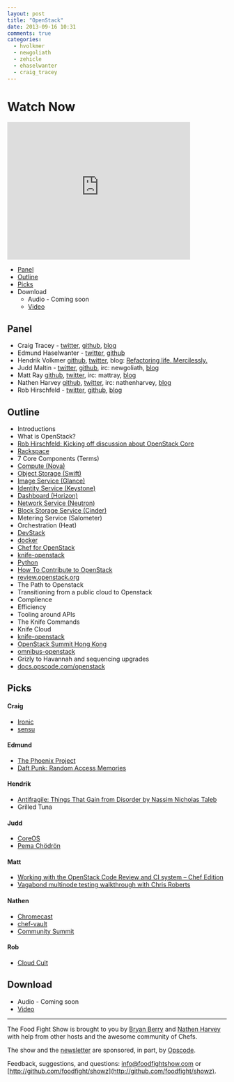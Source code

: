 ```yaml
---
layout: post
title: "OpenStack"
date: 2013-09-16 10:31
comments: true
categories: 
  - hvolkmer
  - newgoliath
  - zehicle
  - ehaselwanter
  - craig_tracey
---
```


# Watch Now

<iframe width="420" height="315" src="http://www.youtube.com/embed/dzbBxezbXko" frameborder="0" allowfullscreen></iframe>

* [Panel](http://foodfightshow.org/2013/09/openstack.html#panel)
* [Outline](http://foodfightshow.org/2013/09/openstack.html#outline)
* [Picks](http://foodfightshow.org/2013/09/openstack.html#picks)
* Download
  * Audio - Coming soon
  * [Video](http://youtu.be/dzbBxezbXko)

Panel<a name="panel"></a>
-------------
* Craig Tracey - [twitter](https://twitter.com/craig_tracey), [github](https://github.com/craigtracey), [blog](http://www.scalehorizontally.com/)
* Edmund Haselwanter - [twitter](http://twitter.com/ehaselwanter), [github](http://github.com/ehaselwanter)
* Hendrik Volkmer  [github](http://github.com/hvolkmer), [twitter](http://www.twitter.com/hvolkmer), blog: [Refactoring life. Mercilessly.](http://blog.hendrikvolkmer.de/)
* Judd Maltin - [twitter](https://twitter.com/newgoliath), [github](https://github.com/newgoliath), irc:  newgoliath, [blog](http://blog.newgoliath.com/)
* Matt Ray [github](http://github.com/mattray), [twitter](http://twitter.com/mattray), irc: mattray, [blog](http://www.leastresistance.net/)
* Nathen Harvey [github](http://github.com/nathenharvey), [twitter](http://twitter.com/nathenharvey), irc: nathenharvey, [blog](http://nathenharvey.com)
* Rob Hirschfeld - [twitter](https://twitter.com/zehicle), [github](https://github.com/cloudedge), [blog](http://robhirschfeld.com/)

Outline<a name="outline"></a>
-------
* Introductions
* What is OpenStack?
 * [Rob Hirschfeld: Kicking off discussion about OpenStack Core](http://robhirschfeld.com/2013/07/22/kicking-off-core/)
 * [Rackspace](http://www.rackspace.com)
* 7 Core Components (Terms)
 * [Compute (Nova)](http://docs.openstack.org/developer/nova/)
 * [Object Storage (Swift)](http://docs.openstack.org/developer/swift/)
 * [Image Service (Glance)](http://docs.openstack.org/developer/glance/)
 * [Identity Service (Keystone)](https://wiki.openstack.org/wiki/Keystone)
 * [Dashboard (Horizon)](http://docs.openstack.org/developer/horizon/)
 * [Network Service (Neutron)](https://wiki.openstack.org/wiki/Neutron)
 * [Block Storage Service (Cinder)](https://wiki.openstack.org/wiki/Cinder)
 * Metering Service (Salometer)
 * Orchestration (Heat)
* [DevStack](http://devstack.org/)
 * [docker](https://github.com/dotcloud/docker)
 * [Chef for OpenStack](http://docs.opscode.com/openstack.html)
* [knife-openstack](https://github.com/opscode/knife-openstack)
* [Python](http://www.python.org/)
* [How To Contribute to OpenStack](https://wiki.openstack.org/wiki/How_To_Contribute)
 * [review.openstack.org](https://review.openstack.org/#/q/status:open,n,z)
* The Path to Openstack
* Transitioning from a public cloud to Openstack
 * Complience
 * Efficiency
* Tooling around APIs
* The Knife Commands
 * Knife Cloud
 * [knife-openstack](https://github.com/opscode/knife-openstack)
* [OpenStack Summit Hong Kong](http://www.openstack.org/summit/openstack-summit-hong-kong-2013/?source=o3)
 * [omnibus-openstack](https://github.com/craigtracey/omnibus-openstack)
* Grizly to Havannah and sequencing upgrades
* [docs.opscode.com/openstack](http://docs.opscode.com/openstack.html)

Picks<a name="picks"></a>
-----
#### Craig

* [Ironic](https://wiki.openstack.org/wiki/Ironic)
* [sensu](https://github.com/sensu)

#### Edmund

* [The Phoenix Project](http://www.amazon.com/The-Phoenix-Project-Helping-Business/dp/0988262592)
* [Daft Punk: Random Access Memories](http://www.amazon.com/Random-Access-Memories-Daft-Punk/dp/B00C061I3K)

#### Hendrik

* [Antifragile: Things That Gain from Disorder by Nassim Nicholas Taleb](http://www.amazon.com/Antifragile-Things-That-Gain-Disorder/dp/1400067820/ref=sr_1_cc_1?s=aps&ie=UTF8&qid=1379445344&sr=1-1-catcorr&keywords=antifragile)
* Grilled Tuna

#### Judd

* [CoreOS](http://coreos.com/)
* [Pema Chödrön](http://pemachodronfoundation.org/)

#### Matt

* [Working with the OpenStack Code Review and CI system – Chef Edition](http://www.joinfu.com/2013/05/working-with-the-openstack-code-review-and-ci-system-chef-edition/)
* [Vagabond multinode testing walkthrough with Chris Roberts](http://www.youtube.com/watch?v=FuarlNKs_FY)

#### Nathen

* [Chromecast](http://www.google.com/intl/en/chrome/devices/chromecast/)
* [chef-vault](http://jtimberman.housepub.org/blog/2013/09/10/managing-secrets-with-chef-vault/)
* [Community Summit](https://wiki.opscode.com/display/chef/Community+Summit+3+-+2013)

#### Rob

* [Cloud Cult](http://www.rhapsody.com/artist/cloud-cult)

Download
--------
* Audio - Coming soon
* [Video](http://youtu.be/dzbBxezbXko)

<hr />

The Food Fight Show is brought to you by [Bryan Berry](https://twitter.com/bryanwb) and [Nathen Harvey](https://twitter.com/nathenharvey) with help from other hosts and the awesome community of Chefs.

The show and the [newsletter](http://us6.campaign-archive2.com/home/?u=7d43a288e882a145b7e99c650&id=ad8186466d) are sponsored, in part, by [Opscode](http://www.opscode.com).

Feedback, suggestions, and questions:  [info@foodfightshow.com](mailto:info@foodfightshow.com) or  [http://github.com/foodfight/showz](http://github.com/foodfight/showz).

